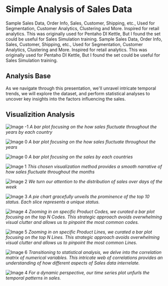 # Simple Analysis of Sales Data
Sample Sales Data, Order Info, Sales, Customer, Shipping, etc., Used for Segmentation, Customer Analytics, Clustering and More. Inspired for retail analytics. This was originally used for Pentaho DI Kettle, But I found the set could be useful for Sales Simulation training.
Sample Sales Data, Order Info, Sales, Customer, Shipping, etc., Used for Segmentation, Customer Analytics, Clustering and More. Inspired for retail analytics. This was originally used for Pentaho DI Kettle, But I found the set could be useful for Sales Simulation training.

## Analysis Base
As we navigate through this presentation, we'll unravel intricate temporal trends, we will explore the dataset, and perform statistical analyses to uncover key insights into the factors influencing the sales.

## Visualizition Analysis


![Image -1](./plots/sales_over_years_by_each_country.png)
*A bar plot focusing on the how sales fluctuate throughout the years by each country*

![Image 0](./plots/sales_over_years.png )
*A bar plot focusing on the how sales fluctuate throughout the years*

![Image 0](./plots/sales_by_countries.png)
*A bar plot focusing on the sales by each countries*


![Image 1](./plots/sales_and_quantity_orders_over_months.png )
*This chosen visualization method provides a smooth narrative of how sales fluctuate throughout the months*

![Image 2](./plots/sales_over_days_of_week.png)
*We turn our attention to the distribution of sales over days of the week*

![Image 3](./plots/top_status.png)
*A pie chart gracefully unveils the prominence of the top 10 status. Each slice represents a unique status.*

![Image 4](./plots/sales_by_product_code.png)
*Zooming in on specific Product Codes, we curated a bar plot focusing on the top N Codes. This strategic approach avoids overwhelming visual clutter and allows us to pinpoint the most common codes.*

![Image 5](./plots/sales_by_product_line.png)
*Zooming in on specific Product Lines, we curated a bar plot focusing on the top N Lines. This strategic approach avoids overwhelming visual clutter and allows us to pinpoint the most common Lines.*

![Image 6](./plots/correlation.png)
*Transitioning to statistical analysis, we delve into the correlation matrix of numerical variables. This intricate web of correlations provides an understanding of how different aspects of Sales data interrelate.*


![Image 4](./plots/time_series.png)
*For a dynamic perspective, our time series plot unfurls the temporal patterns in sales.*

